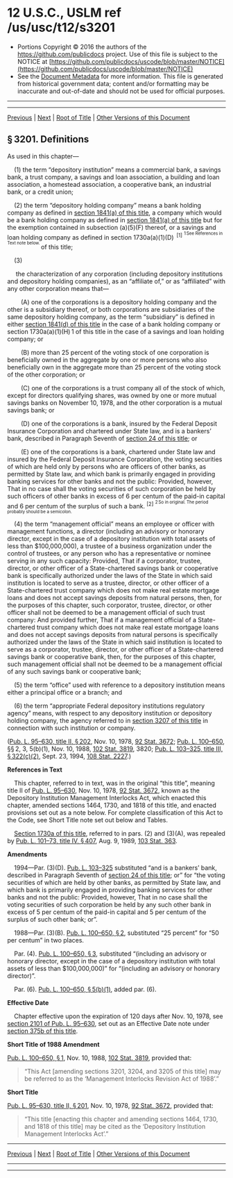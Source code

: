 ---
---

# 12 U.S.C., USLM ref /us/usc/t12/s3201

* Portions Copyright © 2016 the authors of the https://github.com/publicdocs project.
  Use of this file is subject to the NOTICE at [https://github.com/publicdocs/uscode/blob/master/NOTICE](https://github.com/publicdocs/uscode/blob/master/NOTICE)
* See the [Document Metadata](././../../../..//README.md) for more information.
  This file is generated from historical government data; content and/or formatting may be inaccurate and out-of-date and should not be used for official purposes.

----------
----------

[Previous](./../../../..//us/usc/t12/ch33/m__us_usc_t12_ch33.md) | [Next](./../../../..//us/usc/t12/ch33/m__us_usc_t12_s3202.md) | [Root of Title](./../../../../) | [Other Versions of this Document](https://publicdocs.github.io/go/links?ns=uslm&ref=%2Fus%2Fusc%2Ft12%2Fs3201)

## § 3201. Definitions

As used in this chapter—

    (1) the term “depository institution” means a commercial bank, a savings bank, a trust company, a savings and loan association, a building and loan association, a homestead association, a cooperative bank, an industrial bank, or a credit union;

    (2) the term “depository holding company” means a bank holding company as defined in [section 1841(a) of this title][/us/usc/t12/s1841/a], a company which would be a bank holding company as defined in [section 1841(a) of this title][/us/usc/t12/s1841/a] but for the exemption contained in subsection (a)(5)(F) thereof, or a savings and loan holding company as defined in section 1730a(a)(1)(D)  <sup>\[1\]</sup>  <sup><sup> 1 See References in Text note below. </sup></sup>  of this title;

    (3)

     the characterization of any corporation (including depository institutions and depository holding companies), as an “affiliate of,” or as “affiliated” with any other corporation means that—

        (A) one of the corporations is a depository holding company and the other is a subsidiary thereof, or both corporations are subsidiaries of the same depository holding company, as the term “subsidiary” is defined in either [section 1841(d) of this title][/us/usc/t12/s1841/d] in the case of a bank holding company or section 1730a(a)(1)(H) 1 of this title in the case of a savings and loan holding company; or

        (B) more than 25 percent of the voting stock of one corporation is beneficially owned in the aggregate by one or more persons who also beneficially own in the aggregate more than 25 percent of the voting stock of the other corporation; or

        (C) one of the corporations is a trust company all of the stock of which, except for directors qualifying shares, was owned by one or more mutual savings banks on November 10, 1978, and the other corporation is a mutual savings bank; or

        (D) one of the corporations is a bank, insured by the Federal Deposit Insurance Corporation and chartered under State law, and is a bankers’ bank, described in Paragraph Seventh of [section 24 of this title][/us/usc/t12/s24]; or

        (E) one of the corporations is a bank, chartered under State law and insured by the Federal Deposit Insurance Corporation, the voting securities of which are held only by persons who are officers of other banks, as permitted by State law, and which bank is primarily engaged in providing banking services for other banks and not the public: Provided, however, That in no case shall the voting securities of such corporation be held by such officers of other banks in excess of 6 per centum of the paid-in capital and 6 per centum of the surplus of such a bank. <sup>\[2\]</sup>  <sup><sup> 2 So in original. The period probably should be a semicolon. </sup></sup> 

    (4) the term “management official” means an employee or officer with management functions, a director (including an advisory or honorary director, except in the case of a depository institution with total assets of less than $100,000,000), a trustee of a business organization under the control of trustees, or any person who has a representative or nominee serving in any such capacity: Provided, That if a corporator, trustee, director, or other officer of a State-chartered savings bank or cooperative bank is specifically authorized under the laws of the State in which said institution is located to serve as a trustee, director, or other officer of a State-chartered trust company which does not make real estate mortgage loans and does not accept savings deposits from natural persons, then, for the purposes of this chapter, such corporator, trustee, director, or other officer shall not be deemed to be a management official of such trust company: And provided further, That if a management official of a State-chartered trust company which does not make real estate mortgage loans and does not accept savings deposits from natural persons is specifically authorized under the laws of the State in which said institution is located to serve as a corporator, trustee, director, or other officer of a State-chartered savings bank or cooperative bank, then, for the purposes of this chapter, such management official shall not be deemed to be a management official of any such savings bank or cooperative bank;

    (5) the term “office” used with reference to a depository institution means either a principal office or a branch; and

    (6) the term “appropriate Federal depository institutions regulatory agency” means, with respect to any depository institution or depository holding company, the agency referred to in [section 3207 of this title][/us/usc/t12/s3207] in connection with such institution or company.

([Pub. L. 95–630, title II, § 202][/us/pl/95/630/s202], Nov. 10, 1978, [92 Stat. 3672][/us/stat/92/3672]; [Pub. L. 100–650][/us/pl/100/650], §§ 2, 3, 5(b)(1), Nov. 10, 1988, [102 Stat. 3819][/us/stat/102/3819], 3820; [Pub. L. 103–325, title III, § 322(c)(2)][/us/pl/103/325/s322/c/2], Sept. 23, 1994, [108 Stat. 2227][/us/stat/108/2227].)

 __References in Text__ 

    This chapter, referred to in text, was in the original “this title”, meaning title II of [Pub. L. 95–630][/us/pl/95/630], Nov. 10, 1978, [92 Stat. 3672][/us/stat/92/3672], known as the Depository Institution Management Interlocks Act, which enacted this chapter, amended sections 1464, 1730, and 1818 of this title, and enacted provisions set out as a note below. For complete classification of this Act to the Code, see Short Title note set out below and Tables.

    [Section 1730a of this title][/us/usc/t12/s1730a], referred to in pars. (2) and (3)(A), was repealed by [Pub. L. 101–73, title IV, § 407][/us/pl/101/73/s407], Aug. 9, 1989, [103 Stat. 363][/us/stat/103/363].

 __Amendments__ 

    1994—Par. (3)(D). [Pub. L. 103–325][/us/pl/103/325] substituted “and is a bankers’ bank, described in Paragraph Seventh of [section 24 of this title][/us/usc/t12/s24]; or” for “the voting securities of which are held by other banks, as permitted by State law, and which bank is primarily engaged in providing banking services for other banks and not the public: Provided, however, That in no case shall the voting securities of such corporation be held by any such other bank in excess of 5 per centum of the paid-in capital and 5 per centum of the surplus of such other bank; or”.

    1988—Par. (3)(B). [Pub. L. 100–650, § 2][/us/pl/100/650/s2], substituted “25 percent” for “50 per centum” in two places.

    Par. (4). [Pub. L. 100–650, § 3][/us/pl/100/650/s3], substituted “(including an advisory or honorary director, except in the case of a depository institution with total assets of less than $100,000,000)” for “(including an advisory or honorary director)”.

    Par. (6). [Pub. L. 100–650, § 5(b)(1)][/us/pl/100/650/s5/b/1], added par. (6).

 __Effective Date__ 

    Chapter effective upon the expiration of 120 days after Nov. 10, 1978, see [section 2101 of Pub. L. 95–630][/us/pl/95/630/s2101], set out as an Effective Date note under [section 375b of this title][/us/usc/t12/s375b].

 __Short Title of 1988 Amendment__ 

[Pub. L. 100–650, § 1][/us/pl/100/650/s1], Nov. 10, 1988, [102 Stat. 3819][/us/stat/102/3819], provided that: 

> “This Act \[amending sections 3201, 3204, and 3205 of this title\] may be referred to as the ‘Management Interlocks Revision Act of 1988’.”

 __Short Title__ 

[Pub. L. 95–630, title II, § 201][/us/pl/95/630/s201], Nov. 10, 1978, [92 Stat. 3672][/us/stat/92/3672], provided that: 

> “This title \[enacting this chapter and amending sections 1464, 1730, and 1818 of this title\] may be cited as the ‘Depository Institution Management Interlocks Act’.”

----------

[Previous](./../../../..//us/usc/t12/ch33/m__us_usc_t12_ch33.md) | [Next](./../../../..//us/usc/t12/ch33/m__us_usc_t12_s3202.md) | [Root of Title](./../../../../) | [Other Versions of this Document](https://publicdocs.github.io/go/links?ns=uslm&ref=%2Fus%2Fusc%2Ft12%2Fs3201)

----------
----------

[/us/usc/t12/s1841/a]: https://publicdocs.github.io/go/links?ns=uslm&ref=%2Fus%2Fusc%2Ft12%2Fs1841%2Fa
[/us/usc/t12/s1841/a]: https://publicdocs.github.io/go/links?ns=uslm&ref=%2Fus%2Fusc%2Ft12%2Fs1841%2Fa
[/us/usc/t12/s1841/d]: https://publicdocs.github.io/go/links?ns=uslm&ref=%2Fus%2Fusc%2Ft12%2Fs1841%2Fd
[/us/usc/t12/s24]: https://publicdocs.github.io/go/links?ns=uslm&ref=%2Fus%2Fusc%2Ft12%2Fs24
[/us/usc/t12/s3207]: https://publicdocs.github.io/go/links?ns=uslm&ref=%2Fus%2Fusc%2Ft12%2Fs3207
[/us/pl/95/630/s202]: https://publicdocs.github.io/go/links?ns=uslm&ref=%2Fus%2Fpl%2F95%2F630%2Fs202
[/us/stat/92/3672]: https://publicdocs.github.io/go/links?ns=uslm&ref=%2Fus%2Fstat%2F92%2F3672
[/us/pl/100/650]: https://publicdocs.github.io/go/links?ns=uslm&ref=%2Fus%2Fpl%2F100%2F650
[/us/stat/102/3819]: https://publicdocs.github.io/go/links?ns=uslm&ref=%2Fus%2Fstat%2F102%2F3819
[/us/pl/103/325/s322/c/2]: https://publicdocs.github.io/go/links?ns=uslm&ref=%2Fus%2Fpl%2F103%2F325%2Fs322%2Fc%2F2
[/us/stat/108/2227]: https://publicdocs.github.io/go/links?ns=uslm&ref=%2Fus%2Fstat%2F108%2F2227
[/us/pl/95/630]: https://publicdocs.github.io/go/links?ns=uslm&ref=%2Fus%2Fpl%2F95%2F630
[/us/stat/92/3672]: https://publicdocs.github.io/go/links?ns=uslm&ref=%2Fus%2Fstat%2F92%2F3672
[/us/usc/t12/s1730a]: https://publicdocs.github.io/go/links?ns=uslm&ref=%2Fus%2Fusc%2Ft12%2Fs1730a
[/us/pl/101/73/s407]: https://publicdocs.github.io/go/links?ns=uslm&ref=%2Fus%2Fpl%2F101%2F73%2Fs407
[/us/stat/103/363]: https://publicdocs.github.io/go/links?ns=uslm&ref=%2Fus%2Fstat%2F103%2F363
[/us/pl/103/325]: https://publicdocs.github.io/go/links?ns=uslm&ref=%2Fus%2Fpl%2F103%2F325
[/us/usc/t12/s24]: https://publicdocs.github.io/go/links?ns=uslm&ref=%2Fus%2Fusc%2Ft12%2Fs24
[/us/pl/100/650/s2]: https://publicdocs.github.io/go/links?ns=uslm&ref=%2Fus%2Fpl%2F100%2F650%2Fs2
[/us/pl/100/650/s3]: https://publicdocs.github.io/go/links?ns=uslm&ref=%2Fus%2Fpl%2F100%2F650%2Fs3
[/us/pl/100/650/s5/b/1]: https://publicdocs.github.io/go/links?ns=uslm&ref=%2Fus%2Fpl%2F100%2F650%2Fs5%2Fb%2F1
[/us/pl/95/630/s2101]: https://publicdocs.github.io/go/links?ns=uslm&ref=%2Fus%2Fpl%2F95%2F630%2Fs2101
[/us/usc/t12/s375b]: https://publicdocs.github.io/go/links?ns=uslm&ref=%2Fus%2Fusc%2Ft12%2Fs375b
[/us/pl/100/650/s1]: https://publicdocs.github.io/go/links?ns=uslm&ref=%2Fus%2Fpl%2F100%2F650%2Fs1
[/us/stat/102/3819]: https://publicdocs.github.io/go/links?ns=uslm&ref=%2Fus%2Fstat%2F102%2F3819
[/us/pl/95/630/s201]: https://publicdocs.github.io/go/links?ns=uslm&ref=%2Fus%2Fpl%2F95%2F630%2Fs201
[/us/stat/92/3672]: https://publicdocs.github.io/go/links?ns=uslm&ref=%2Fus%2Fstat%2F92%2F3672


